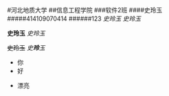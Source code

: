 #河北地质大学
##信息工程学院
###软件2班
####史玲玉
#####414109070414
######123
*史玲玉*
_史玲玉_

**史玲玉**
_史玲玉_

~~史玲玉~~
_史**玲**玉_

- 你
- 好
* 漂亮
